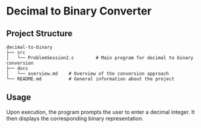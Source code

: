 # Decimal to Binary Converter

## Project Structure

```
decimal-to-binary
├── src
│   └── ProblemSession2.c        # Main program for decimal to binary conversion
├── docs
│   └── overview.md    # Overview of the conversion approach
└── README.md          # General information about the project
```

## Usage

Upon execution, the program prompts the user to enter a decimal integer. It then displays the corresponding binary representation.